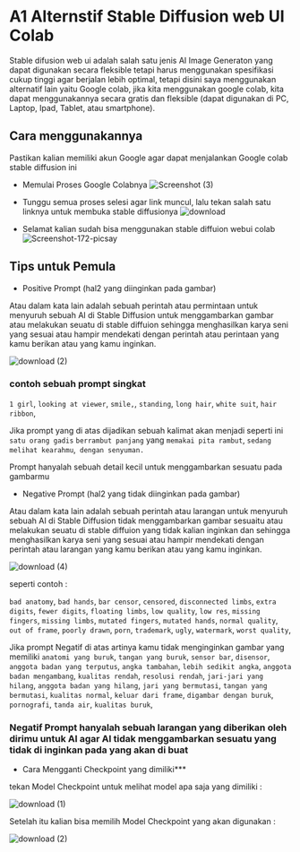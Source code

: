# A1 Alternstif Stable Diffusion web UI Colab
Stable difusion web ui adalah salah satu jenis AI Image Generaton yang dapat digunakan secara fleksible tetapi harus menggunakan spesifikasi cukup tinggi agar berjalan lebih optimal, tetapi disini saya menggunakan alternatif lain yaitu Google colab, jika kita menggunakan google colab, kita dapat menggunakannya secara gratis dan fleksible (dapat digunakan di PC, Laptop, Ipad, Tablet, atau smartphone).

## Cara menggunakannya
Pastikan kalian memiliki akun Google agar dapat menjalankan Google colab stable diffusion ini
- Memulai Proses Google Colabnya
![Screenshot (3)](https://github.com/user-attachments/assets/65f75ff3-8c19-4d78-8a54-01a711f7f62f)

- Tunggu semua proses selesi agar link muncul, lalu tekan salah satu linknya untuk membuka stable diffusionya
![download](https://github.com/user-attachments/assets/5e6cf2cf-a044-4a9d-9e58-45f9e0e10a27)

- Selamat kalian sudah bisa menggunakan stable diffuion webui colab
  ![Screenshot-172-picsay](https://github.com/user-attachments/assets/d07bd1ac-493d-4590-8f0e-a15284124730)

## Tips untuk Pemula

- Positive Prompt (hal2 yang diinginkan pada gambar)
  
Atau dalam kata lain adalah sebuah perintah atau permintaan untuk menyuruh sebuah AI di Stable Diffusion untuk menggambarkan gambar atau melakukan seuatu di stable diffuion sehingga menghasilkan karya seni yang sesuai atau hampir mendekati dengan perintah atau perintaan yang kamu berikan atau yang kamu inginkan.

![download (2)](https://github.com/user-attachments/assets/7efffdd4-5f5c-45ff-bce0-df8d5ad4e6b4)

### **contoh sebuah prompt singkat**

`1 girl`,
`looking at viewer`,
`smile,`,
`standing`,
`long hair`,
`white suit`,
`hair ribbon`,

Jika prompt yang di atas dijadikan sebuah kalimat akan menjadi seperti ini `satu orang gadis` `berrambut panjang` yang `memakai pita rambut`, `sedang melihat kearahmu`,` dengan senyuman.`

Prompt hanyalah sebuah detail kecil untuk menggambarkan sesuatu pada gambarmu
- Negative Prompt (hal2 yang tidak diinginkan pada gambar)
  
Atau dalam kata lain adalah sebuah perintah atau larangan untuk menyuruh sebuah AI di Stable Diffusion tidak menggambarkan gambar sesuaitu atau melakukan seuatu di stable diffuion yang tidak kalian inginkan dan sehingga menghasilkan karya seni yang sesuai atau hampir mendekati dengan perintah atau larangan yang kamu berikan atau yang kamu inginkan.

![download (4)](https://github.com/user-attachments/assets/f353e7ff-5a52-4bbe-913d-18dfa3e88247)


seperti contoh :

`bad anatomy`,
`bad hands`,
`bar censor`,
`censored`,
`disconnected limbs`,
`extra digits`,
`fewer digits`,
`floating limbs`,
`low quality`,
`low res`,
`missing fingers`,
`missing limbs`,
`mutated fingers`,
`mutated hands`,
`normal quality`,
`out of frame`,
`poorly drawn`,
`porn`,
`trademark`,
`ugly`,
`watermark`,
`worst quality`,

Jika prompt Negatif di atas artinya kamu tidak menginginkan gambar yang memiliki `anatomi yang buruk`, `tangan yang buruk`, `sensor bar`, `disensor`, `anggota badan yang terputus`, `angka tambahan`, `lebih sedikit angka`, `anggota badan mengambang`, `kualitas rendah`, `resolusi rendah`, `jari-jari yang hilang`, `anggota badan yang hilang`, `jari yang bermutasi`, `tangan yang bermutasi`, `kualitas normal`, `keluar dari frame`, `digambar dengan buruk`, `pornografi`, `tanda air`, `kualitas buruk`,

### Negatif Prompt hanyalah sebuah larangan yang diberikan oleh dirimu untuk AI agar AI tidak menggambarkan sesuatu yang tidak di inginkan pada yang akan di buat

- Cara Mengganti Checkpoint yang dimiliki***

tekan Model Checkpoint untuk melihat model apa saja yang dimiliki :

![download (1)](https://github.com/user-attachments/assets/0848bee8-d803-425c-ba5e-c49dbc625dae)

Setelah itu kalian bisa memilih Model Checkpoint yang akan digunakan :

![download (2)](https://github.com/user-attachments/assets/2c4ba3e5-b0f8-4b64-aa8e-8193d70d3624)






